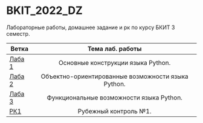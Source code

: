 # BKIT_2022_DZ
Лабораторные работы, домашнее задание и рк по курсу БКИТ 3 семестр.

| Ветка         | Тема лаб. работы   |
| ------------- |:------------------:|
|[ Лаба 1     ](https://github.com/AlexeyKazitsin/BKIT_2022_DZ/tree/lab_1)|Основные конструкции языка Python.|
|[ Лаба 2     ](https://github.com/AlexeyKazitsin/BKIT_2022_DZ/tree/lab_2)|Объектно-ориентированные возможности языка Python.|
|[ Лаба 3     ](https://github.com/AlexeyKazitsin/BKIT_2022_DZ/tree/lab_3)|Функциональные возможности языка Python.|
|[ РК1        ](https://github.com/AlexeyKazitsin/BKIT_2022_DZ/tree/rk_1)|Рубежный контроль №1.|
